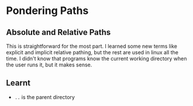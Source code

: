 # Pondering Paths

## Absolute and Relative Paths
This is straightforward for the most part. I learned some new terms like explicit and implicit relative pathing, but the rest are used in linux all the time. I didn't know that programs know the current working directory when the user runs it, but it makes sense.

## Learnt
- `..` is the parent directory
